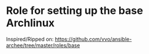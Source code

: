 Role for setting up the base Archlinux
======================================

Inspired/Ripped on: https://github.com/vvo/ansible-archee/tree/master/roles/base

